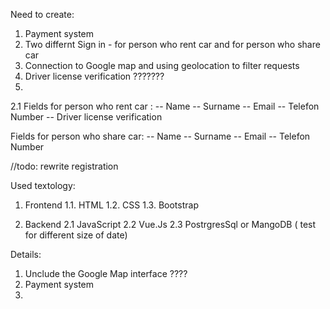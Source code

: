 

Need to create:

1. Payment system
2. Two differnt Sign in - for person who rent car and for person who share car
3. Connection to Google map and using geolocation to filter requests
4. Driver license verification                                      ???????
5.



2.1 Fields for person who rent car :
    -- Name
    -- Surname 
    -- Email 
    -- Telefon Number 
    -- Driver license verification

Fields for person who share car:
    -- Name
    -- Surname 
    -- Email 
    -- Telefon Number

//todo: rewrite registration 


Used textology:
1. Frontend
    1.1. HTML 
    1.2. CSS
    1.3. Bootstrap 

2. Backend 
    2.1 JavaScript
    2.2 Vue.Js
    2.3 PostrgresSql or MangoDB ( test for different size of date)


Details:
1. Unclude the Google Map interface  ????
2. Payment system 
3. 

